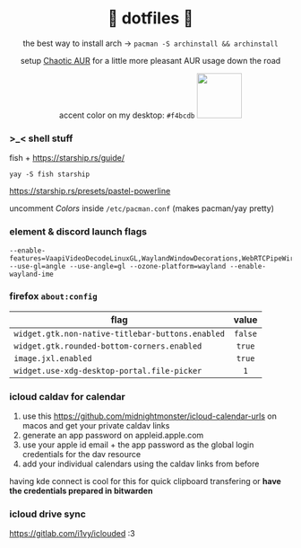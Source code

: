 <div align="center">

# 💮 dotfiles 💮

the best way to install arch → `pacman -S archinstall && archinstall`

setup [Chaotic AUR](https://aur.chaotic.cx/docs) for a little more pleasant AUR usage down the road

accent color on my desktop: `#f4bcdb` <img src="https://github.com/user-attachments/assets/d27a7a56-dbf2-44ea-8258-801d7dd51a0a" height="80px">




</div>

### >_< shell stuff

fish + https://starship.rs/guide/

```
yay -S fish starship
```

https://starship.rs/presets/pastel-powerline

uncomment *Colors* inside `/etc/pacman.conf` (makes pacman/yay pretty)

### element & discord launch flags

```
--enable-features=VaapiVideoDecodeLinuxGL,WaylandWindowDecorations,WebRTCPipeWireCapturer --use-gl=angle --use-angle=gl --ozone-platform=wayland --enable-wayland-ime
```

### firefox `about:config`

| flag | value |
| --- | :-: |
| `widget.gtk.non-native-titlebar-buttons.enabled` | `false` |
| `widget.gtk.rounded-bottom-corners.enabled` | `true` |
| `image.jxl.enabled` | `true` |
| `widget.use-xdg-desktop-portal.file-picker` | `1` |

### icloud caldav for calendar

1. use this https://github.com/midnightmonster/icloud-calendar-urls on macos and get your private caldav links
2. generate an app password on appleid.apple.com
3. use your apple id email + the app password as the global login credentials for the dav resource
4. add your individual calendars using the caldav links from before

having kde connect is cool for this for quick clipboard transfering or **have the credentials prepared in bitwarden**

### icloud drive sync

https://gitlab.com/i1vy/iclouded :3

